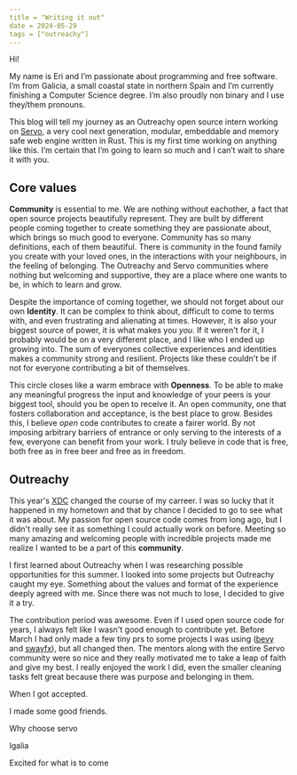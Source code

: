 ```yaml
---
title = "Writing it out"
date = 2024-05-29
tags = ["outreachy"]
---
```


Hi!

My name is Eri and I’m passionate about programming and free software. I’m from Galicia, a small coastal state in northern Spain and I’m currently finishing a Computer Science degree. I’m also proudly non binary and I use they/them pronouns.

This blog will tell my journey as an Outreachy open source intern working on [Servo](CITATION), a very cool next generation, modular, embeddable and memory safe web engine written in Rust. This is my first time working on anything like this. I’m certain that I’m going to learn so much and I can’t wait to share it with you.

## Core values

**Community** is essential to me. We are nothing without eachother, a fact that open source projects beautifully represent. They are built by different people coming together to create something they are passionate about, which brings so much good to everyone. Community has so many definitions, each of them beautiful. There is community in the found family you create with your loved ones, in the interactions with your neighbours, in the feeling of belonging. The Outreachy and Servo communities where nothing but welcoming and supportive, they are a place where one wants to be, in which to learn and grow.

Despite the importance of coming together, we should not forget about our own **Identity**. It can be complex to think about, difficult to come to terms with, and even frustrating and alienating at times. However, it is also your biggest source of power, it is what makes you _you_. If it weren't for it, I probably would be on a very different place, and I like who I ended up growing into. The sum of everyones collective experiences and identities makes a community strong and resilient. Projects like these couldn't be if not for everyone contributing a bit of themselves.

This circle closes like a warm embrace with **Openness**. To be able to make any meaningful progress the input and knowledge of your peers is your biggest tool, should you be open to receive it. An open community, one that fosters collaboration and acceptance, is the best place to grow. Besides this, I believe _open_ code contributes to create a fairer world. By not imposing arbitrary barriers of entrance or only serving to the interests of a few, everyone can benefit from your work. I truly believe in code that is free, both free as in free beer and free as in freedom.

## Outreachy

This year's [XDC](CITATION) changed the course of my carreer. I was so lucky that it happened in my hometown and that by chance I decided to go to see what it was about. My passion for open source code comes from long ago, but I didn't really see it as something I could actually work on before. Meeting so many amazing and welcoming people with incredible projects made me realize I wanted to be a part of this **community**.

I first learned about Outreachy when I was researching possible opportunities for this summer. I looked into some projects but Outreachy caught my eye. Something about the values and format of the experience deeply agreed with me. Since there was not much to lose, I decided to give it a try.

The contribution period was awesome. Even if I used open source code for years, I always felt like I wasn't good enough to contribute yet. Before March I had only made a few tiny prs to some projects I was using ([bevy](CITATION) and [swayfx](CITATION)), but all changed then. The mentors along with the entire Servo community were so nice and they really motivated me to take a leap of faith and give my best. I really enjoyed the work I did, even the smaller cleaning tasks felt great because there was purpose and belonging in them.

When I got accepted.

I made some good friends.

Why choose servo

Igalia

Excited for what is to come
